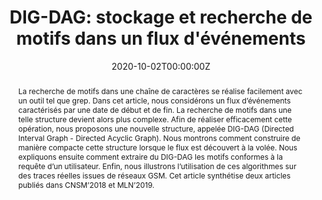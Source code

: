 ---
title: "DIG-DAG: stockage et recherche de motifs dans un flux d'événements"

# Authors
# If you created a profile for a user (e.g. the default `admin` user), write the username (folder name) here 
# and it will be replaced with their full name and linked to their profile.
authors:
- Anne Bouillard
- Marc-Olivier Buob
- admin
- Maxime Raynal

# Author notes (optional)
#author_notes:
#- "Equal contribution"
#- "Equal contribution"

date: "2020-10-02T00:00:00Z"
doi: ""

# Schedule page publish date (NOT publication's date).
#publishDate: "2017-01-01T00:00:00Z"

# Publication type.
# Legend: 0 = Uncategorized; 1 = Conference paper; 2 = Journal article;
# 3 = Preprint / Working Paper; 4 = Report; 5 = Book; 6 = Book section;
# 7 = Thesis; 8 = Patent
publication_types: ["1"]

# Publication name and optional abbreviated publication name.
publication: "In *ALGOTEL 2020: 22èmes Rencontres Francophones sur les Aspects Algorithmiques des Télécommunications*"
publication_short: In *ALGOTEL 2020*

abstract: "La recherche de motifs dans une chaîne de caractères se réalise facilement 
avec un outil tel que grep. 
Dans cet article, nous considérons un flux d’événements caractérisés par une date de début 
et de fin. La recherche de motifs dans une telle structure devient alors plus complexe. 
Afin de réaliser efficacement cette opération, nous proposons une nouvelle structure, 
appelée DIG-DAG (Directed Interval Graph - Directed Acyclic Graph). 
Nous montrons comment construire de manière compacte cette structure lorsque 
le flux est découvert à la volée. 
Nous expliquons ensuite comment extraire du DIG-DAG les motifs conformes à la requête 
d’un utilisateur. 
Enfin, nous illustrons l’utilisation de ces algorithmes sur des traces réelles issues 
de réseaux GSM. 
Cet article synthétise deux articles publiés dans CNSM’2018 et MLN’2019."

# Summary. An optional shortened abstract.
#summary: Lorem ipsum dolor sit amet, consectetur adipiscing elit. Duis posuere tellus ac convallis placerat. Proin tincidunt magna sed ex sollicitudin condimentum.

tags: [Online algorithm, Pattern matching, Fault diagnosis]

# Display this page in the Featured widget?
featured: true

# Custom links (uncomment lines below)
# links:
# - name: Custom Link
#   url: http://example.org

url_pdf: ''
url_code: ''
url_dataset: ''
url_poster: ''
url_project: ''
url_slides: ''
url_source: ''
url_video: ''

# Featured image
# To use, add an image named `featured.jpg/png` to your page's folder. 
image:
  caption: 'Image credit: [**Unsplash**](https://unsplash.com/photos/pLCdAaMFLTE)'
  focal_point: ""
  preview_only: false

# Associated Projects (optional).
#   Associate this publication with one or more of your projects.
#   Simply enter your project's folder or file name without extension.
#   E.g. `internal-project` references `content/project/internal-project/index.md`.
#   Otherwise, set `projects: []`.
projects:
- example

# Slides (optional).
#   Associate this publication with Markdown slides.
#   Simply enter your slide deck's filename without extension.
#   E.g. `slides: "example"` references `content/slides/example/index.md`.
#   Otherwise, set `slides: ""`.
#slides: example
#---
#
#{{% callout note %}}
#Click the *Cite* button above to demo the feature to enable visitors to import publication metadata into their reference management software.
#{{% /callout %}}
#
#{{% callout note %}}
#Create your slides in Markdown - click the *Slides* button to check out the example.
#{{% /callout %}}
#
#Supplementary notes can be added here, including [code, math, and images](https://wowchemy.com/docs/writing-markdown-latex/).
---